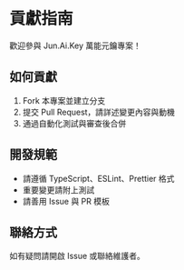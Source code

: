 # 貢獻指南

歡迎參與 Jun.Ai.Key 萬能元鑰專案！

## 如何貢獻
1. Fork 本專案並建立分支
2. 提交 Pull Request，請詳述變更內容與動機
3. 通過自動化測試與審查後合併

## 開發規範
- 請遵循 TypeScript、ESLint、Prettier 格式
- 重要變更請附上測試
- 請善用 Issue 與 PR 模板

## 聯絡方式
如有疑問請開啟 Issue 或聯絡維護者。
